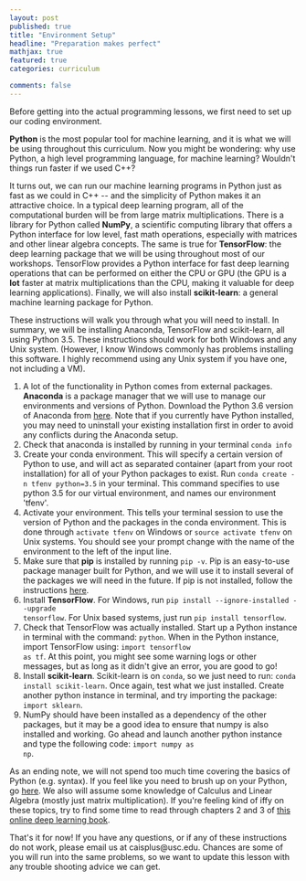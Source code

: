 ```yaml
---
layout: post
published: true
title: "Environment Setup"
headline: "Preparation makes perfect"
mathjax: true
featured: true
categories: curriculum 

comments: false
---
```


<p>
  Before getting into the actual programming lessons, we first need to set up our
  coding environment. 
</p>

<p>
  <b>Python</b> is the most popular tool for machine learning, and it is what
  we will be using throughout this curriculum. Now you might be wondering: why
  use Python, a high level programming language, for machine learning?
  Wouldn't things run faster if we used C++? 
</p>
  
<p>
  It turns out, we can run our machine learning programs in Python just as fast
  as we could in C++ -- and the simplicity of Python makes it an attractive
  choice. In a typical deep learning program, all of the
  computational burden will be from large matrix multiplications. There is a
  library for Python called <b>NumPy</b>, a scientific computing library that offers a
  Python interface for low level, fast math operations, especially with
  matrices and other linear algebra concepts. The same is true for <b>TensorFlow</b>:
  the deep learning package that we will be using throughout
  most of our workshops. TensorFlow provides a Python
  interface for fast deep learning operations that can be performed on either the CPU
  or GPU (the GPU is a <b>lot</b> faster at matrix multiplications than the
  CPU, making it valuable for deep learning applications). Finally, we will
  also install <b>scikit-learn</b>: a general machine learning package for Python. 
</p>

<p>
  These instructions will walk you through what you will need to install. In
  summary, we will be installing Anaconda, TensorFlow and scikit-learn, all using
  Python 3.5. These instructions should work for both Windows and any Unix
  system. (However, I know Windows commonly has problems installing this
  software. I highly recommend using any Unix system if you have one, not
  including a VM).
</p>

1. A lot of the functionality in Python comes from external packages. **Anaconda**
   is a package manager that we will use to manage our environments and
   versions of Python. Download the Python 3.6 version of Anaconda from <a
   href='https://www.anaconda.com/download/'>here</a>. Note that if you currently
   have Python installed, you may need to uninstall your existing installation
   first in order to avoid any conflicts during the Anaconda setup.
2. Check that anaconda is installed by running in your terminal <code class='language-bash'>conda info</code>
3. Create your conda environment. This will specify a certain version of Python to use, and will act as separated container (apart from your root installation) for all of your Python packages to exist. Run <code
   class='language-bash'>conda create -n tfenv python=3.5</code> in your
   terminal. This command specifies to use python 3.5 for our virtual environment,
   and names our environment 'tfenv'.
4. Activate your environment. This tells your terminal session to use the
   version of Python and the packages in the conda environment. This is done
   through <code class='language-bash'>activate tfenv</code> on Windows or
   <code class='language-bash'>source activate tfenv</code> on Unix systems.
   You should see your prompt change with the name of the environment to the
   left of the input line. 
5. Make sure that **pip** is installed by running <code class='language-bash'>pip
   -v</code>. Pip is an easy-to-use package manager built for Python, and we will use it to install several of the packages we will need in the future.
   If pip is not installed, follow the instructions <a
   href='https://pip.pypa.io/en/stable/installing/'>here</a>.
6. Install **TensorFlow**. For Windows, run <code class='language-bash'>pip install --ignore-installed --upgrade tensorflow</code>. For Unix based systems, just run <code class='language-bash'>pip install tensorflow</code>.
7. Check that TensorFlow was actually installed. Start up a Python instance in terminal with
   the command:
   <code class='language-bash'>python</code>. When in the Python instance, import TensorFlow using: <code class='language-python'>import tensorflow as tf</code>. At this point,
   you might see some warning logs or other messages, but as long as it didn't
   give an error, you are good to go!
8. Install **scikit-learn**. Scikit-learn is on `conda`, so we just need to run: <code class='language-bash'>conda install scikit-learn</code>. Once again, test what we just installed. Create another python instance in terminal, and try importing the package: <code class='language-python'>import
   sklearn</code>.
9. NumPy should have been installed as a dependency of the other packages, but it may be a good idea to
   ensure that numpy is also installed and working. Go ahead and launch another python instance and
   type the following code: <code class='language-python'>import numpy as np</code>.


<p>
  As an ending note, we will not spend too much time covering the basics of Python (e.g. syntax). If you feel like you need to brush up on your Python, go <a href='https://docs.python.org/3/tutorial/'>here</a>. We also will assume some knowledge of Calculus and Linear Algebra (mostly just matrix multiplication). If you're feeling kind of iffy on these topics, try to find some time to read through chapters 2 and 3 of <a href='http://www.deeplearningbook.org/'>this online deep learning book</a>.
</p>

<p>
  That's it for now! If you have any questions, or if any of these instructions do not work, please email us at caisplus@usc.edu. Chances are some of you will run into the same problems, so we want to update this lesson with any trouble shooting advice we can get. 
</p>



